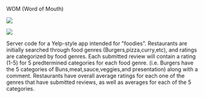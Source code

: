 WOM (Word of Mouth)

<img src="https://travis-ci.org/JakeRawr/wom_backend.svg?branch=master"></img>

<img src="https://david-dm.org/taiga418/wom_backend.png"></img>

Server code for a Yelp-style app intended for "foodies". Restaurants are initially searched through food genres (Burgers,pizza,curry,etc), and ratings are categorized by food genres. Each submitted review will contain a rating (1-5) for 5 predtermined categories for each food genre. (i.e. Burgers have the 5 categories of Buns,meat,sauce,veggies,and presentation) along with a comment. Restaurants have overall average ratings for each one of the genres that have submitted reviews, as well as averages for each of the 5 categories.
